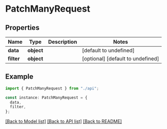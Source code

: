 # PatchManyRequest

## Properties

| Name       | Type       | Description | Notes                             |
| ---------- | ---------- | ----------- | --------------------------------- |
| **data**   | **object** |             | [default to undefined]            |
| **filter** | **object** |             | [optional] [default to undefined] |

## Example

```typescript
import { PatchManyRequest } from "./api";

const instance: PatchManyRequest = {
  data,
  filter,
};
```

[[Back to Model list]](../README.md#documentation-for-models) [[Back to API list]](../README.md#documentation-for-api-endpoints) [[Back to README]](../README.md)
